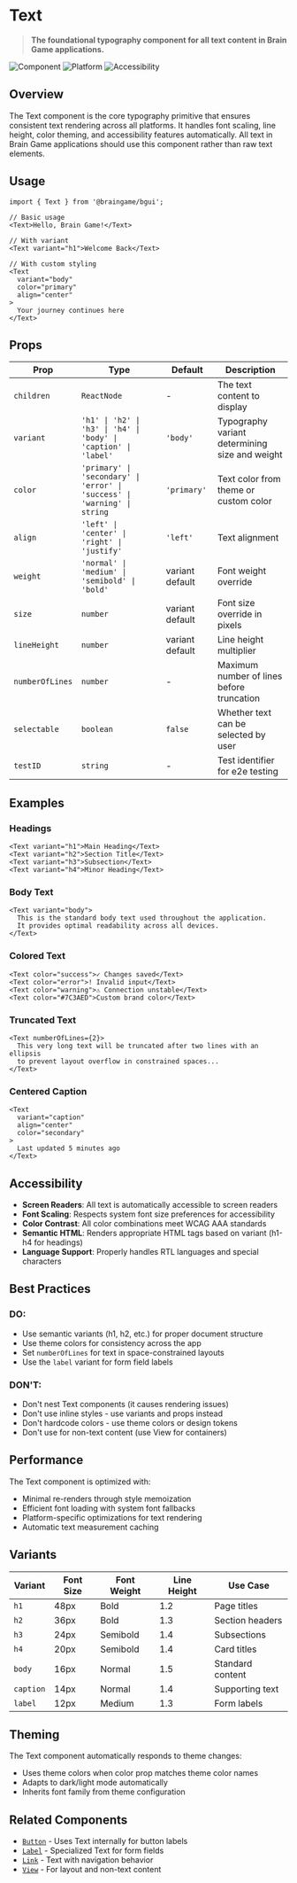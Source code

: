 # Text

> **The foundational typography component for all text content in Brain Game applications.**

![Component](https://img.shields.io/badge/component-Text-brightgreen?style=flat-square)
![Platform](https://img.shields.io/badge/platform-iOS%20%7C%20Android%20%7C%20Web-lightgrey?style=flat-square)
![Accessibility](https://img.shields.io/badge/accessibility-AAA-brightgreen?style=flat-square)

## Overview

The Text component is the core typography primitive that ensures consistent text rendering across all platforms. It handles font scaling, line height, color theming, and accessibility features automatically. All text in Brain Game applications should use this component rather than raw text elements.

## Usage

```tsx
import { Text } from '@braingame/bgui';

// Basic usage
<Text>Hello, Brain Game!</Text>

// With variant
<Text variant="h1">Welcome Back</Text>

// With custom styling
<Text 
  variant="body"
  color="primary"
  align="center"
>
  Your journey continues here
</Text>
```

## Props

| Prop | Type | Default | Description |
|------|------|---------|-------------|
| `children` | `ReactNode` | - | The text content to display |
| `variant` | `'h1' \| 'h2' \| 'h3' \| 'h4' \| 'body' \| 'caption' \| 'label'` | `'body'` | Typography variant determining size and weight |
| `color` | `'primary' \| 'secondary' \| 'error' \| 'success' \| 'warning' \| string` | `'primary'` | Text color from theme or custom color |
| `align` | `'left' \| 'center' \| 'right' \| 'justify'` | `'left'` | Text alignment |
| `weight` | `'normal' \| 'medium' \| 'semibold' \| 'bold'` | variant default | Font weight override |
| `size` | `number` | variant default | Font size override in pixels |
| `lineHeight` | `number` | variant default | Line height multiplier |
| `numberOfLines` | `number` | - | Maximum number of lines before truncation |
| `selectable` | `boolean` | `false` | Whether text can be selected by user |
| `testID` | `string` | - | Test identifier for e2e testing |

## Examples

### Headings
```tsx
<Text variant="h1">Main Heading</Text>
<Text variant="h2">Section Title</Text>
<Text variant="h3">Subsection</Text>
<Text variant="h4">Minor Heading</Text>
```

### Body Text
```tsx
<Text variant="body">
  This is the standard body text used throughout the application.
  It provides optimal readability across all devices.
</Text>
```

### Colored Text
```tsx
<Text color="success">✓ Changes saved</Text>
<Text color="error">! Invalid input</Text>
<Text color="warning">⚠ Connection unstable</Text>
<Text color="#7C3AED">Custom brand color</Text>
```

### Truncated Text
```tsx
<Text numberOfLines={2}>
  This very long text will be truncated after two lines with an ellipsis
  to prevent layout overflow in constrained spaces...
</Text>
```

### Centered Caption
```tsx
<Text 
  variant="caption"
  align="center"
  color="secondary"
>
  Last updated 5 minutes ago
</Text>
```

## Accessibility

- **Screen Readers**: All text is automatically accessible to screen readers
- **Font Scaling**: Respects system font size preferences for accessibility
- **Color Contrast**: All color combinations meet WCAG AAA standards
- **Semantic HTML**: Renders appropriate HTML tags based on variant (h1-h4 for headings)
- **Language Support**: Properly handles RTL languages and special characters

## Best Practices

### DO:
- Use semantic variants (h1, h2, etc.) for proper document structure
- Use theme colors for consistency across the app
- Set `numberOfLines` for text in space-constrained layouts
- Use the `label` variant for form field labels

### DON'T:
- Don't nest Text components (it causes rendering issues)
- Don't use inline styles - use variants and props instead
- Don't hardcode colors - use theme colors or design tokens
- Don't use for non-text content (use View for containers)

## Performance

The Text component is optimized with:
- Minimal re-renders through style memoization
- Efficient font loading with system font fallbacks
- Platform-specific optimizations for text rendering
- Automatic text measurement caching

## Variants

| Variant | Font Size | Font Weight | Line Height | Use Case |
|---------|-----------|-------------|-------------|----------|
| `h1` | 48px | Bold | 1.2 | Page titles |
| `h2` | 36px | Bold | 1.3 | Section headers |
| `h3` | 24px | Semibold | 1.4 | Subsections |
| `h4` | 20px | Semibold | 1.4 | Card titles |
| `body` | 16px | Normal | 1.5 | Standard content |
| `caption` | 14px | Normal | 1.4 | Supporting text |
| `label` | 12px | Medium | 1.3 | Form labels |

## Theming

The Text component automatically responds to theme changes:
- Uses theme colors when color prop matches theme color names
- Adapts to dark/light mode automatically
- Inherits font family from theme configuration

## Related Components

- [`Button`](./Button.md) - Uses Text internally for button labels
- [`Label`](./Label.md) - Specialized Text for form fields
- [`Link`](./Link.md) - Text with navigation behavior
- [`View`](./View.md) - For layout and non-text content

